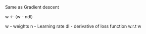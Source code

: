 Same as Gradient descent 

w <- (w - ndl)

w - weights
n - Learning rate 
dl - derivative of loss function w.r.t w
